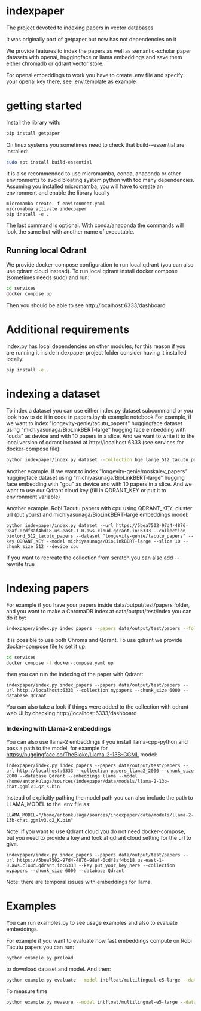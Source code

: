# indexpaper

The project devoted to indexing papers in vector databases

It was originally part of getpaper but now has not dependencies on it

We provide features to index the papers as well as semantic-scholar paper datasets with openai, huggingface or llama embeddings and save them either chromadb or qdrant vector store.

For openai embeddings to work you have to create .env file and specify your openai key there, see .env.template as example

# getting started

Install the library with:
```bash
pip install getpaper
```

On linux systems you sometimes need to check that build--essential are installed:
```bash
sudo apt install build-essential
```
It is also recommended to use micromamba, conda, anaconda or other environments to avoid bloating system python with too many dependencies.
Assuming you installed [micromamba](https://mamba.readthedocs.io/en/latest/user_guide/micromamba.html), you will have to create an environment and enable the library locally
```
micromamba create -f environment.yaml
micromabma activate indexpaper
pip install -e .
```
The last command is optional. With conda/anaconda the commands will look the same but with another name of executable.

## Running local Qdrant

We provide docker-compose configuration to run local qdrant (you can also use qdrant cloud instead).
To run local qdrant install docker compose (sometimes needs sudo) and run:
```bash
cd services
docker compose up
```
Then you should be able to see  http://localhost:6333/dashboard

# Additional requirements

index.py has local dependencies on other modules, for this reason if you are running it inside indexpaper project folder consider having it installed locally:
```bash
pip install -e .
```

# indexing a dataset

To index a dataset you can use either index.py dataset subcommand or you look how to do it in code in papers.ipynb example notebook
For example, if we want to index "longevity-genie/tacutu_papers" huggingface dataset using "michiyasunaga/BioLinkBERT-large" hugging face embedding with "cuda" as device and with 10 papers in a slice.
And we want to write it to the local version of qdrant located at http://localhost:6333 (see services for docker-compose file):
```bash
python indexpaper/index.py dataset --collection bge_large_512_tacutu_papers --dataset "longevity-genie/tacutu_papers" --url http://localhost:6333 --model BAAI/bge-large-en --slice 10 --chunk_size 512 --device cuda
```

Another example. If we want to index "longevity-genie/moskalev_papers" huggingface dataset using "michiyasunaga/BioLinkBERT-large" hugging face embedding with "gpu" as device and with 10 papers in a slice.
And we want to use our Qdrant cloud key (fill in QDRANT_KEY or put it to environment variable)

Another example. Robi Tacutu papers with cpu using QDRANT_KEY, cluster url (put yours) and michiyasunaga/BioLinkBERT-large embeddings model:
```
python indexpaper/index.py dataset --url https://5bea7502-97d4-4876-98af-0cdf8af4bd18.us-east-1-0.aws.cloud.qdrant.io:6333 --collection biolord_512_tacutu_papers --dataset "longevity-genie/tacutu_papers" --key QDRANT_KEY --model michiyasunaga/BioLinkBERT-large --slice 10 --chunk_size 512 --device cpu
```
If you want to recreate the collection from scratch you can also add --rewrite true


# Indexing papers

For example if you have your papers inside data/output/test/papers folder, and you want to make a ChromaDB index at data/output/test/index you can do it by:
```bash
indexpaper/index.py index_papers --papers data/output/test/papers --folder data/output/test/index --collection mypapers --chunk_size 6000
```

It is possible to use both Chroma and Qdrant. To use qdrant we provide docker-compose file to set it up:
```bash
cd services
docker compose -f docker-compose.yaml up
```
then you can run the indexing of the paper with Qdrant:
```
indexpaper/index.py index_papers --papers data/output/test/papers --url http://localhost:6333 --collection mypapers --chunk_size 6000 --database Qdrant
```
You can also take a look if things were added to the collection with qdrant web UI by checking http://localhost:6333/dashboard

### Indexing with Llama-2 embeddings ###
You can also use llama-2 embeddings if you install llama-cpp-python and pass a path to the model, for example for https://huggingface.co/TheBloke/Llama-2-13B-GGML model:
```
indexpaper/index.py index_papers --papers data/output/test/papers --url http://localhost:6333 --collection papers_llama2_2000 --chunk_size 2000 --database Qdrant --embeddings llama --model /home/antonkulaga/sources/indexpaper/data/models/llama-2-13b-chat.ggmlv3.q2_K.bin
```
Instead of explicitly pathing the model path you can also include the path to LLAMA_MODEL to the .env file as:
```
LLAMA_MODEL="/home/antonkulaga/sources/indexpaper/data/models/llama-2-13b-chat.ggmlv3.q2_K.bin"
```
Note: if you want to use Qdrant cloud you do not need docker-compose, but you need to provide a key and look at qdrant cloud setting for the url to give.
```
indexpaper/index.py index_papers --papers data/output/test/papers --url https://5bea7502-97d4-4876-98af-0cdf8af4bd18.us-east-1-0.aws.cloud.qdrant.io:6333 --key put_your_key_here --collection mypapers --chunk_size 6000 --database Qdrant
```
Note: there are temporal issues with embeddings for llama.

# Examples

You can run examples.py to see usage examples and also to evaluate embeddings.

For example if you want to evaluate how fast embeddings compute on Robi Tacutu papers you can run:
```
python example.py preload
```
to download dataset and model. And then:
```bash
python example.py evaluate --model intfloat/multilingual-e5-large --dataset longevity-genie/tacutu_papers
```
To measure time
```bash
python example.py measure --model intfloat/multilingual-e5-large --dataset longevity-genie/tacutu_papers
```
